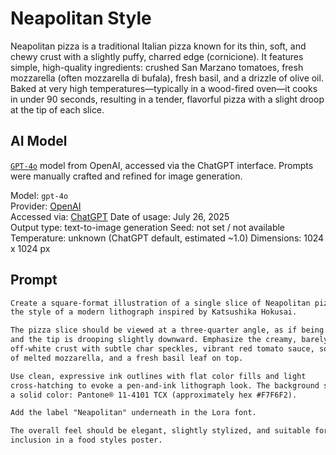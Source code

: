 # Neapolitan Style

Neapolitan pizza is a traditional Italian pizza known for its thin, soft, and
chewy crust with a slightly puffy, charred edge (cornicione). It features
simple, high-quality ingredients: crushed San Marzano tomatoes, fresh
mozzarella (often mozzarella di bufala), fresh basil, and a drizzle of olive
oil. Baked at very high temperatures—typically in a wood-fired oven—it cooks in
under 90 seconds, resulting in a tender, flavorful pizza with a slight droop at
the tip of each slice.

## AI Model

[`GPT-4o`](https://openai.com/index/gpt-4o) model from OpenAI, accessed via the
ChatGPT interface. Prompts were manually crafted and refined for image
generation.

Model: `gpt-4o`  
Provider: [OpenAI](https://openai.com/)  
Accessed via: [ChatGPT](https://chat.openai.com)
Date of usage: July 26, 2025  
Output type: text-to-image generation
Seed: not set / not available  
Temperature: unknown (ChatGPT default, estimated ~1.0)
Dimensions: 1024 x 1024 px

## Prompt

```txt
Create a square-format illustration of a single slice of Neapolitan pizza in
the style of a modern lithograph inspired by Katsushika Hokusai. 

The pizza slice should be viewed at a three-quarter angle, as if being held up
and the tip is drooping slightly downward. Emphasize the creamy, barely
off-white crust with subtle char speckles, vibrant red tomato sauce, soft pools
of melted mozzarella, and a fresh basil leaf on top. 

Use clean, expressive ink outlines with flat color fills and light
cross-hatching to evoke a pen-and-ink lithograph look. The background should be
a solid color: Pantone® 11-4101 TCX (approximately hex #F7F6F2). 

Add the label "Neapolitan" underneath in the Lora font. 

The overall feel should be elegant, slightly stylized, and suitable for
inclusion in a food styles poster.
```
